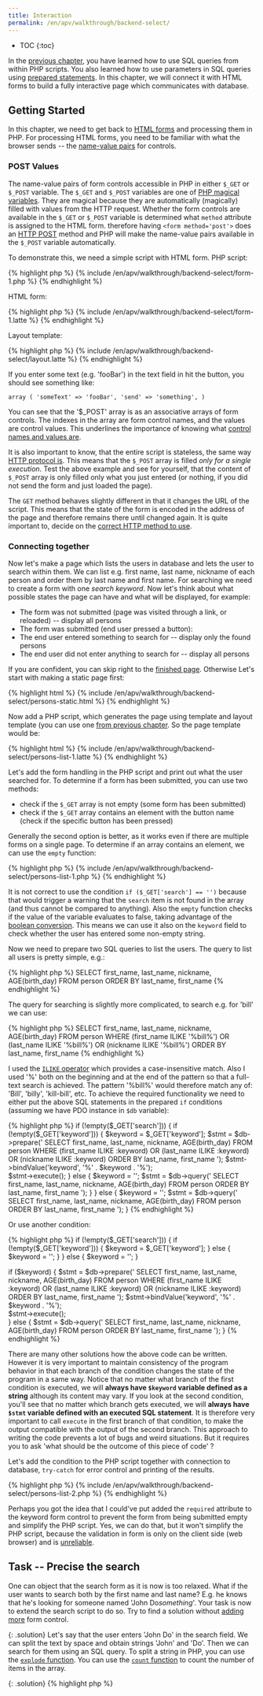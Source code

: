 ```yaml
---
title: Interaction
permalink: /en/apv/walkthrough/backend-select/
---
```


* TOC
{:toc}

In the [previous chapter](todo), you have learned how to use SQL queries from
within PHP scripts. You also learned how to use parameters in SQL 
queries using [prepared statements](todo). In this chapter, we will connect
it with HTML forms to build a fully interactive page which communicates with 
database.

## Getting Started
In this chapter, we need to get back to [HTML forms](todo) and processing them in PHP.
For processing HTML forms, you need to be familiar with what the browser sends -- 
the [name-value pairs](todo) for controls.

### POST Values
The name-value pairs of form controls accessible in PHP in either `$_GET` or `$_POST` variable. The `$_GET` 
and `$_POST` variables are one of [PHP magical variables](todo). They are magical because they are automatically
(magically) filled with values from the HTTP request. Whether the form controls are available in the 
`$_GET` or `$_POST` variable is determined what `method` attribute is assigned to the HTML form. therefore
having `<form method='post'>` does an [HTTP POST](todo) method and PHP will make the name-value pairs available
in the `$_POST` variable automatically.  

To demonstrate this, we need a simple script with HTML form. PHP script:

{% highlight php %}
{% include /en/apv/walkthrough/backend-select/form-1.php %}
{% endhighlight %}

HTML form:

{% highlight php %}
{% include /en/apv/walkthrough/backend-select/form-1.latte %}
{% endhighlight %}

Layout template:

{% highlight php %}
{% include /en/apv/walkthrough/backend-select/layout.latte %}
{% endhighlight %}

If you enter some text (e.g. 'fooBar') in the text field in hit the button, 
you should see something like:

    array ( 'someText' => 'fooBar', 'send' => 'something', )

You can see that the '$_POST' array is as an associative arrays of form controls. The indexes 
in the array are form control names, and the values are control values. This underlines
the importance of knowing what [control names and values are](todo).

It is also important to know, that the entire script is stateless, the same 
way [HTTP protocol is](todo). This means that the `$_POST` array is filled
*only for a single execution*. Test the above example and see for yourself, that
the content of `$_POST` array is only filled only what you just entered
(or nothing, if you did not send the form and just loaded the page).

The `GET` method behaves slightly different in that it changes the URL of the script. This 
means that the state of the form is encoded in the address of the page and therefore remains there
until changed again. It is quite important to, decide on the [correct HTTP method to use](todo).  

### Connecting together
Now let's make a page which lists the users in database and lets the user to search within them.
We can list e.g. first name, last name, nickname of each person and order them by last name and 
first name. For searching we need to create a form with one *search keyword*.
Now let's think about what possible states the page can have and what will be displayed, for example:

- The form was not submitted (page was visited through a link, or reloaded) -- display all persons
- The form was submitted (end user pressed a button): 
 - The end user entered something to search for -- display only the found persons
 - The end user did not enter anything to search for -- display all persons

If you are confident, you can skip right to the [finished page](todo). Otherwise 
Let's start with making a static page first:

{% highlight html %}
{% include /en/apv/walkthrough/backend-select/persons-static.html %}
{% endhighlight %}

Now add a PHP script, which generates the page using template and layout template (you can
use one [from previous chapter](todo). So the page template would be: 

{% highlight html %}
{% include /en/apv/walkthrough/backend-select/persons-list-1.latte %}
{% endhighlight %}

Let's add the form handling in the PHP script and print out what the user searched for. 
To determine if a form has been submitted, you can use two methods:

- check if the `$_GET` array is not empty (some form has been submitted)
- check if the `$_GET` array contains an element with the button name (check if the specific button has been pressed)

Generally the second option is better, as it works even if there are multiple forms on
a single page. To determine if an array contains an element, we can use the `empty` function: 

{% highlight php %}
{% include /en/apv/walkthrough/backend-select/persons-list-1.php %}
{% endhighlight %}

It is not correct to use the condition `if ($_GET['search'] == '')` because that would trigger a warning 
that the `search` item is not found in the array (and thus cannot be compared to anything). Also the 
`empty` function checks if the value of the variable evaluates to false, taking advantage of the
[boolean conversion](todo). This means we can use it also on the `keyword` field to check whether the
user has entered some non-empty string.

Now we need to prepare two SQL queries to list the users. The query to list all users is pretty simple, 
e.g.:

{% highlight php %}
SELECT first_name, last_name, nickname, AGE(birth_day) FROM person 
ORDER BY last_name, first_name
{% endhighlight %}

The query for searching is slightly more complicated, to search e.g. for 'bill' we can use:

{% highlight php %}
SELECT first_name, last_name, nickname, AGE(birth_day) FROM person
WHERE (first_name ILIKE '%bill%') OR (last_name ILIKE '%bill%') OR (nickname ILIKE '%bill%')
ORDER BY last_name, first_name
{% endhighlight %}

I used the [`ILIKE` operator](todo) which provides a case-insensitive match. Also I used '%' both
on the beginning and at the end of the pattern so that a full-text search is achieved. The pattern
'%bill%' would therefore match any of: 'Bill', 'billy', 'kill-bill', etc.
To achieve the required functionality we need to either put the above SQL statements in the 
prepared `if` conditions (assuming we have PDO instance in `$db` variable): 

{% highlight php %}
if (!empty($_GET['search'])) {
	if (!empty($_GET['keyword'])) {
        $keyword = $_GET['keyword'];
		$stmt = $db->prepare('
            SELECT first_name, last_name, nickname, AGE(birth_day) FROM person
            WHERE (first_name ILIKE :keyword) OR (last_name ILIKE :keyword) OR (nickname ILIKE :keyword)
            ORDER BY last_name, first_name
        ');
        $stmt->bindValue('keyword', '%' . $keyword . '%'); 		
        $stmt->execute();
	} else {
		$keyword = '';
		$stmt = $db->query('
            SELECT first_name, last_name, nickname, AGE(birth_day) FROM person 
            ORDER BY last_name, first_name
        ');
	}
} else {
	$keyword = '';
    $stmt = $db->query('
        SELECT first_name, last_name, nickname, AGE(birth_day) FROM person 
        ORDER BY last_name, first_name
    ');
}
{% endhighlight %}

Or use another condition:

{% highlight php %}
if (!empty($_GET['search'])) {
	if (!empty($_GET['keyword'])) {
        $keyword = $_GET['keyword'];
	} else {
		$keyword = '';
	}
} else {
	$keyword = '';
}

if ($keyword) {
    $stmt = $db->prepare('
        SELECT first_name, last_name, nickname, AGE(birth_day) FROM person
        WHERE (first_name ILIKE :keyword) OR (last_name ILIKE :keyword) OR (nickname ILIKE :keyword)
        ORDER BY last_name, first_name
    ');
    $stmt->bindValue('keyword', '%' . $keyword . '%'); 		
    $stmt->execute();    
} else {
    $stmt = $db->query('
        SELECT first_name, last_name, nickname, AGE(birth_day) FROM person 
        ORDER BY last_name, first_name
    ');
}
{% endhighlight %}

There are many other solutions how the above code can be written. However it is very important to maintain 
consistency of the program behavior in that each branch of the condition changes the state of the program 
in a same way. Notice that no matter what branch of the first condition is executed, we 
will **always have `$keyword` variable defined as a string** although its content may vary.
If you look at the second condition, you'll see that no matter which branch gets executed, we 
will **always have `$stmt` variable defined with an executed SQL statement**. It is therefore 
very important to call `execute` in the first branch of that condition, to make the output compatible
with the output of the second branch. This approach to writing the code prevents a lot of bugs and
weird situations. But it requires you to ask 'what should be the outcome of this piece of code' ?

Let's add the condition to the PHP script together with connection to database, `try-catch` for error control
and printing of the results.

{% highlight php %}
{% include /en/apv/walkthrough/backend-select/persons-list-2.php %}
{% endhighlight %}

Perhaps you got the idea that I could've put added the `required` attribute to the keyword
form control to prevent the form from being submitted empty and simplify the PHP script. Yes, we
can do that, but it won't simplify the PHP script, because the validation in form is
only on the client side (web browser) and is [unreliable](todo). 

## Task -- Precise the search
One can object that the search form as it is now is too relaxed. What if the user wants to 
search both by the first name and last name? E.g. he knows that he's looking for 
someone named 'John Do*something*'. Your task is now to extend the search script to 
do so. Try to find a solution without [adding more](todo) form control.

{: .solution}
Let's say that the user enters 'John Do' in the search field. We can split the text by space and 
obtain strings 'John' and 'Do'. Then we can search for them using an SQL query. To split a string
in PHP, you can use the [`explode` function](todo). You can use the [`count` function](todo) to
count the number of items in the array.

{: .solution}
{% highlight php %}
<?php
$keyword = 'John Do';
$parts = explode(' ', $keyword);
$first_name = $parts[0];
$last_name = $parts[1];
{% endhighlight %}

{: .solution}
You need to implement an extended logic to handle all the possible cases. It is not mandatory for the 
end-user to enter two words. What happens when the user enters only a single word? What happens when 
the user enters three words? What are all the possible states?

{: .solution}
- The form was not submitted -- display nothing
- The form was submitted (user pressed the search button): 
 - User entered no keyword -- display nothing
 - User entered a single keyword -- display persons with matching first name or last name 
 - User entered two keyword -- split the keyword into words and search for user with first name matching the first 
 word and last name matching the second word
 - User entered three keywords -- display an error message 

Page template (notice the introduction of `$message` variable:

{: .solution}
{% highlight html %}
{% include /en/apv/walkthrough/backend-select/persons-list-sol.latte %}
{% endhighlight %}

PHP script (notice that the queries have different boolean operators):

{% highlight php %}
{% include /en/apv/walkthrough/backend-select/persons-list-sol.php %}
{% endhighlight %}

{: .note}
The above script is written in slightly different style than the [previous one](todo). Here, I 
maintained the consistency of state by first initializing the `$persons` and `$message` variables
to some default values and used the conditions to change them only when necessary. This leads 
to more concise code, which may be harder to read as it does not explicitly enumerate all of the 
possible states. This is however a more practical approach. 

## Summary
There are many more options (probably thousands!), how the above search form can be implemented.
For example you can add searching by nickname, day of birth, height etc. There are many possibilities
how all those criteria can be combined, which leads us to [application design](todo).   

In this chapter you learned how to process HTML forms in PHP script.
You should be familiar with the structure of `$_GET` and `$_POST` variables.
Make sure you understand the rules how HTML form controls are transformed into
[name-value pairs](todo) and subsequently into `$_GET` and `$_POST` variables.
This allows you to implement your own logic into of the application behavior. So from now on, most of the 
exercises have virtually unlimited number of solutions. 

### New Concepts and Terms
- Processing HTML forms
- HTTP GET 
- HTTP POST
- $\_GET and $\_POST magical variables
